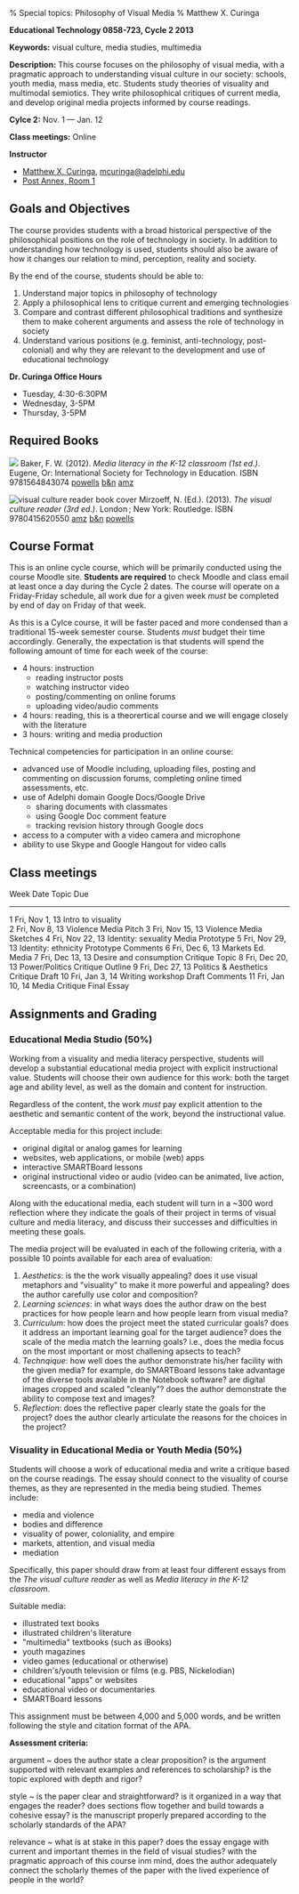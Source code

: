 % Special topics: Philosophy of Visual Media
% Matthew X. Curinga

<!--
This syllabus was created for
the Educational Technology Program
at Adelphi University:
http://education.adelphi.edu
copyright 2012 Matthew X. Curinga
http://matt.curinga.com
This work is licensed under the Creative Commons Attribution-ShareAlike 3.0 Unported License.
To view a copy of this license, visit http://creativecommons.org/licenses/by-sa/3.0/ or send
a letter to Creative Commons, 444 Castro Street, Suite 900, Mountain View, California, 94041, USA.
We ask, but do not require, that attribution includes a link to our websites (above).
version: 2.1
Based on work available here: https://github.com/mcuringa/adelphi-ed-tech-courses
-->

**Educational Technology 0858-723, Cycle 2 2013**

**Keywords:** visual culture, media studies, multimedia

**Description:** This course focuses on the 
philosophy of visual media, with a pragmatic approach 
to understanding visual culture in our society: schools, youth media, 
mass media, etc. Students study theories of visuality
and multimodal semiotics. They write philosophical 
critiques of current media, and develop original media projects 
informed by course readings.

**Cylce 2:** Nov. 1 — Jan. 12

**Class meetings:** Online

**Instructor**

* [Matthew X. Curinga](http://matt.curinga.com), <mcuringa@adelphi.edu>
* [Post Annex, Room 1](http://goo.gl/maps/XReYB "Where is Post Annex? click the link to see it on a map")

## Goals and Objectives

The course provides students with a broad historical perspective of the
philosophical positions on the role of technology in society. In
addition to understanding how technology is used, students should also
be aware of how it changes our relation to mind, perception, reality and
society.

By the end of the course, students should be able to:

1.  Understand major topics in philosophy of technology
2.  Apply a philosophical lens to critique current and emerging
    technologies
3.  Compare and contrast different philosophical traditions and
    synthesize them to make coherent arguments and assess the role of
    technology in society
4.  Understand various positions (e.g. feminist, anti-technology, post-colonial)
    and why they are relevant to the development and use of educational
    technology

**Dr. Curinga Office Hours**

* Tuesday, 4:30-6:30PM
* Wednesday, 3-5PM
* Thursday, 3-5PM

Required Books
------------------------------------------------------------------------

![](http://img1.imagesbn.com/p/9781564843074_p0_v1_s260x420.JPG)
Baker, F. W. (2012). _Media literacy in the K-12 classroom (1st ed.)_.
Eugene, Or: International Society for Technology in Education. ISBN 9781564843074
[powells](http://www.powells.com/biblio/61-9781564843074-0)
[b&n](http://www.barnesandnoble.com/w/media-literacy-in-the-k-12-classroom-frank-w-baker/1104160405)
[amz](http://www.amazon.com/Media-Literacy-Classroom-Frank-Baker/dp/1564843076/)

![](http://ecx.images-amazon.com/images/I/51w5QjUCgLL.jpg "visual culture reader book cover")
Mirzoeff, N. (Ed.). (2013). _The visual culture reader (3rd ed.)_. 
London ; New York: Routledge. ISBN 9780415620550 
[amz](http://www.amazon.com/Visual-Culture-Reader-Nicholas-Mirzoeff/dp/0415782627/)
[b&n](http://www.barnesandnoble.com/w/visual-culture-reader-nicholas-mirzoeff/1100170490)
[powells](http://www.powells.com/biblio/9780415782623)

Course Format
------------------------------------------------------------------------

This is an online cycle course, which will be primarily conducted using
the course Moodle site. **Students are required** to check Moodle
and class email at least once a day during the Cycle 2 dates. The course
will operate on a Friday-Friday schedule, all work due for a given
week _must_ be completed by end of day on Friday of that week.

As this is a Cylce course, it will be faster paced and more condensed
than a traditional 15-week semester course. Students _must_ budget
their time accordingly. Generally, the expectation is that students
will spend the following amount of time for each week of the course:

* 4 hours: instruction
  - reading instructor posts
  - watching instructor video
  - posting/commenting on online forums
  - uploading video/audio comments
* 4 hours: reading, this is a theorertical course and we will engage
  closely with the literature
* 3 hours: writing and media production

Technical competencies for participation in an online course:

- advanced use of Moodle including, uploading files, posting and 
  commenting on discussion forums, completing online timed assessments,
  etc.
- use of Adelphi domain Google Docs/Google Drive
  * sharing documents with classmates
  * using Google Doc comment feature
  * tracking revision history through Google docs
- access to a computer with a video camera and microphone
- ability to use Skype and Google Hangout for video calls


Class meetings
------------------------------------------------------------------------

Week  Date             Topic                        Due
----  ---------------  --------------------------   -------------------
1     Fri, Nov 1, 13   Intro to visuality  
2     Fri, Nov 8, 13   Violence                     Media Pitch
3     Fri, Nov 15, 13  Violence                     Media Sketches
4     Fri, Nov 22, 13  Identity: sexuality          Media Prototype
5     Fri, Nov 29, 13  Identity: ethnicity          Prototype Comments
6     Fri, Dec 6, 13   Markets                      Ed. Media
7     Fri, Dec 13, 13  Desire and consumption       Critique Topic
8     Fri, Dec 20, 13  Power/Politics               Critique Outline
9     Fri, Dec 27, 13  Politics & Aesthetics        Critique Draft
10    Fri, Jan 3, 14   Writing workshop             Draft Comments
11    Fri, Jan 10, 14  Media Critique               Final Essay

Assignments and Grading
------------------------------------------------------------------------

### Educational Media Studio (50%)

Working from a visuality and media literacy perspective, students
will develop a substantial educational media project with explicit
instructional value. Students will choose their own audience for this
work: both the target age and ability level, as well as the domain
and content for instruction.

Regardless of the content, the work _must_ pay explicit attention to
the aesthetic and semantic content of the work, beyond the instructional
value.

Acceptable media for this project include:

* original digital or analog games for learning
* websites, web applications, or mobile (web) apps
* interactive SMARTBoard lessons
* original instructional video or audio (video can be animated, live
  action, screencasts, or a combination)
  
Along with the educational media, each student will turn in a ~300
word reflection where they indicate the goals of their project in
terms of visual culture and media literacy, and discuss their
successes and difficulties in meeting these goals.

The media project will be evaluated in each of the following criteria,
with a possible 10 points available for each area of evaluation:

1. _Aesthetics_: is the the work visually appealing? does it use visual
   metaphors and "visuality" to make it more powerful and appealing? does
   the author carefully use color and composition?
2. _Learning sciences_: in what ways does the author draw on the best
   practices for how people learn and how people learn from visual media?
3. _Curriculum_: how does the project meet the stated curricular goals?
   does it address an important learning goal for the target audience?
   does the scale of the media match the learning goals? i.e., does the media
   focus on the most important or most challening apsects to teach?
4. _Technqique_: how well does the author demonstrate his/her facility with
   the given media? for example, do SMARTBoard lessons take advantage of the
   diverse tools available in the Notebook software? are digital images cropped
   and scaled "cleanly"? does the author demonstrate the ability to compose
   text and images?
5. _Reflection_: does the reflective paper clearly state the goals for the project?
   does the author clearly articulate the reasons for the choices in the project?

### Visuality in Educational Media or Youth Media (50%)

Students will choose a work of educational media and write a critique
based on the course readings. The essay should connect to the
visuality of course themes, as they are represented in the media
being studied. Themes include:

* media and violence
* bodies and difference
* visuality of power, coloniality, and empire
* markets, attention, and visual media
* mediation

Specifically, this paper should draw from at least four different essays from
the _The visual culture reader_ as well as _Media literacy in the K-12
classroom_.

Suitable media:

* illustrated text books
* illustrated children's literature
* "multimedia" textbooks (such as iBooks)
* youth magazines
* video games (educational or otherwise)
* children's/youth television or films (e.g. PBS, Nickelodian)
* educational "apps" or websites
* educational video or documentaries
* SMARTBoard lessons

This assignment must be between 4,000 and 5,000 words, and be written
following the style and citation format of the APA.

**Assessment criteria:**

argument
  ~ does the author state a clear proposition? is the argument
    supported with relevant examples and references to scholarship?
    is the topic explored with depth and rigor?

style
  ~ is the paper clear and straightforward? is it organized
    in a way that engages the reader? does sections flow together
    and build towards a cohesive essay? is the manuscript properly
    prepared according to the scholarly standards of the APA?

relevance
  ~ what is at stake in this paper? does the essay engage with current
    and important themes in the field of visual studies? with the 
    pragmatic approach of this course inm mind, does the author 
    adequately connect the scholarly themes of the paper with the 
    lived experience of people in the world?




